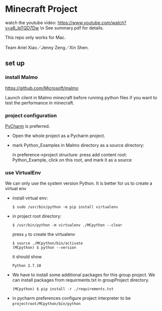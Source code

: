 # Minecraft Project
watch the youtube video: https://www.youtube.com/watch?v=a8_lpTQD7Dw \n
See summary.pdf for details.

This repo only works for Mac.

Team
Ariel Xiao／Jenny Zeng／Xin Shen.
## set up
### install Malmo

https://github.com/Microsoft/malmo

Launch client in Malmo minecraft before running python files if you want to test the performance in minecraft. 


### project configuration

[PyCharm](https://www.jetbrains.com/pycharm/) is preferred.

- Open the whole project as a Pycharm project.

- mark Python_Examples in Malmo directory as a source directory: 

   in preference->project structure: press add content root: Python_Example, click on this root, and mark it as a source 

### use VirtualEnv
We can only use the system version Python. It is better for us to create a virtual env  
- install virtual env:
    ```
    $ sudo /usr/bin/python -m pip install virtualenv  
    ```
- in project root directory:
    ```
    $ /usr/bin/python -m virtualenv ./MCpython --clear 

    ```
    press  `y` to create the virtualenv  
    ```
    $ source ./MCpython/bin/activate
    (MCpython) $ python --version

    ```
    it should show 
    ```
    Python 2.7.10
    ```
- We have to install some additional packages for this group project.
  We can install packages from requirments.txt in groupProject directory.
    ```
    (MCpython) $ pip install -r ./requirements.txt
    ```
- in pycharm preferences configure project interpreter
    to be `projectroot/MCpython/bin/python`
